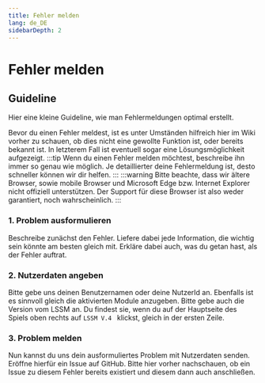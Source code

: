 ```yaml
---
title: Fehler melden
lang: de_DE
sidebarDepth: 2
---
```


# Fehler melden

## Guideline
Hier eine kleine Guideline, wie man Fehlermeldungen optimal erstellt.

Bevor du einen Fehler meldest, ist es unter Umständen hilfreich hier im Wiki vorher zu schauen, ob dies nicht eine gewollte Funktion ist, oder bereits bekannt ist. In letzterem Fall ist eventuell sogar eine Lösungsmöglichkeit aufgezeigt.
:::tip
Wenn du einen Fehler melden möchtest, beschreibe ihn immer so genau wie möglich. Je detaillierter deine Fehlermeldung ist, desto schneller können wir dir helfen.
:::
:::warning
Bitte beachte, dass wir ältere Browser, sowie mobile Browser und Microsoft Edge bzw. Internet Explorer nicht offiziell unterstützen. Der Support für diese Browser ist also weder garantiert, noch wahrscheinlich.
:::

### 1. Problem ausformulieren
Beschreibe zunächst den Fehler. Liefere dabei jede Information, die wichtig sein könnte am besten gleich mit. Erkläre dabei auch, was du getan hast, als der Fehler auftrat.

### 2. Nutzerdaten angeben
Bitte gebe uns deinen Benutzernamen oder deine NutzerId an. Ebenfalls ist es sinnvoll gleich die aktivierten Module anzugeben. Bitte gebe auch die Version vom LSSM an. Du findest sie, wenn du auf der Hauptseite des Spiels oben rechts auf `LSSM V.4 ` klickst, gleich in der ersten Zeile.

### 3. Problem melden
Nun kannst du uns dein ausformuliertes Problem mit Nutzerdaten senden. Eröffne hierfür ein Issue auf <a :href="$theme.variables.github + '/issues'" target="_blank">GitHub</a>. Bitte hier vorher nachschauen, ob ein Issue zu diesem Fehler bereits existiert und diesem dann auch anschließen.

<!-- ==START_FOOTER== Do NOT edit anything below this line! Any edits will be removed as content is auto generated! -->
[lssm.status]: https://status.lss-manager.de/
[lssm.discord]: https://discord.gg/RcTNjpB
[lssm.userscript]: https://v4.lss-manager.de/lssm-v4.user.js
[lssm.donations]: https://donate.lss-manager.de/
[docs]: https://docs.lss-manager.de/
[docs.apps]: /de_DE/apps.md
[docs.appstore]: /de_DE/appstore.md
[docs.bugs]: /de_DE/bugs.md
[docs.error_report]: /de_DE/error_report.md
[docs.faq]: /de_DE/faq.md
[docs.metadata]: /de_DE/metadata.md
[docs.other]: /de_DE/other.md
[docs.settings]: /de_DE/settings.md
[docs.suggestions]: /de_DE/suggestions.md
[docs.support]: /de_DE/support.md
[games.self]: https://leitstellenspiel.de
[tampermonkey]: https://tampermonkey.net/
[github]: https://github.com/LSS-Manager/LSSM-V.4
[github.issues]: https://github.com/LSS-Manager/LSSM-V.4/issues
[github.issues.open]: https://github.com/LSS-Manager/LSSM-V.4/issues?q=is%3Aissue+is%3Aopen+label%3Abug